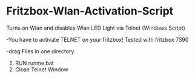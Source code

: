 Fritzbox-Wlan-Activation-Script
===============================

Turns on Wlan and disables Wlan LED Light via Telnet (Windows Script)

-You have to activate TELNET on your fritzbox! Tested with fritzbox 7390

-drag Files in one directory
1. RUN runme.bat
2. Close Telnet Window

